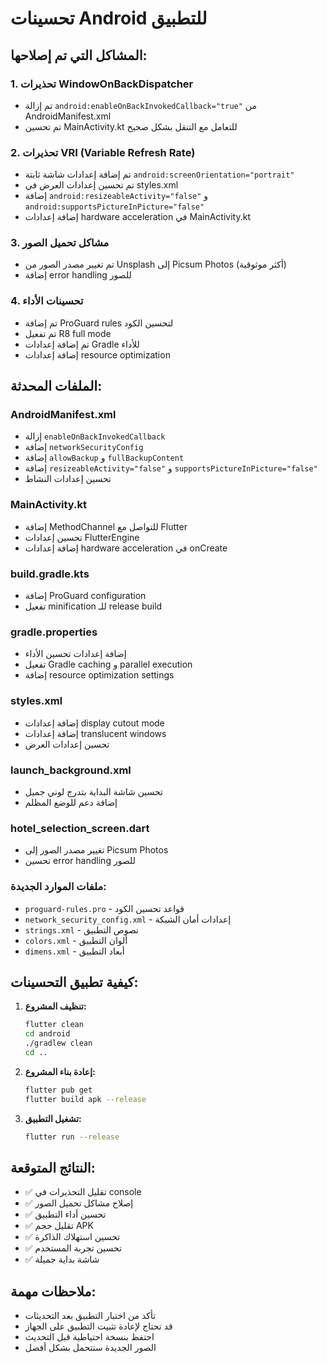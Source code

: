 # تحسينات Android للتطبيق

## المشاكل التي تم إصلاحها:

### 1. تحذيرات WindowOnBackDispatcher
- تم إزالة `android:enableOnBackInvokedCallback="true"` من AndroidManifest.xml
- تم تحسين MainActivity.kt للتعامل مع التنقل بشكل صحيح

### 2. تحذيرات VRI (Variable Refresh Rate)
- تم إضافة إعدادات شاشة ثابتة `android:screenOrientation="portrait"`
- تم تحسين إعدادات العرض في styles.xml
- إضافة `android:resizeableActivity="false"` و `android:supportsPictureInPicture="false"`
- إضافة إعدادات hardware acceleration في MainActivity.kt

### 3. مشاكل تحميل الصور
- تم تغيير مصدر الصور من Unsplash إلى Picsum Photos (أكثر موثوقية)
- إضافة error handling للصور

### 4. تحسينات الأداء
- تم إضافة ProGuard rules لتحسين الكود
- تم تفعيل R8 full mode
- تم إضافة إعدادات Gradle للأداء
- إضافة إعدادات resource optimization

## الملفات المحدثة:

### AndroidManifest.xml
- إزالة `enableOnBackInvokedCallback`
- إضافة `networkSecurityConfig`
- إضافة `allowBackup` و `fullBackupContent`
- إضافة `resizeableActivity="false"` و `supportsPictureInPicture="false"`
- تحسين إعدادات النشاط

### MainActivity.kt
- إضافة MethodChannel للتواصل مع Flutter
- تحسين إعدادات FlutterEngine
- إضافة إعدادات hardware acceleration في onCreate

### build.gradle.kts
- إضافة ProGuard configuration
- تفعيل minification للـ release build

### gradle.properties
- إضافة إعدادات تحسين الأداء
- تفعيل Gradle caching و parallel execution
- إضافة resource optimization settings

### styles.xml
- إضافة إعدادات display cutout mode
- إضافة إعدادات translucent windows
- تحسين إعدادات العرض

### launch_background.xml
- تحسين شاشة البداية بتدرج لوني جميل
- إضافة دعم للوضع المظلم

### hotel_selection_screen.dart
- تغيير مصدر الصور إلى Picsum Photos
- تحسين error handling للصور

### ملفات الموارد الجديدة:
- `proguard-rules.pro` - قواعد تحسين الكود
- `network_security_config.xml` - إعدادات أمان الشبكة
- `strings.xml` - نصوص التطبيق
- `colors.xml` - ألوان التطبيق
- `dimens.xml` - أبعاد التطبيق

## كيفية تطبيق التحسينات:

1. **تنظيف المشروع:**
   ```bash
   flutter clean
   cd android
   ./gradlew clean
   cd ..
   ```

2. **إعادة بناء المشروع:**
   ```bash
   flutter pub get
   flutter build apk --release
   ```

3. **تشغيل التطبيق:**
   ```bash
   flutter run --release
   ```

## النتائج المتوقعة:

- ✅ تقليل التحذيرات في console
- ✅ إصلاح مشاكل تحميل الصور
- ✅ تحسين أداء التطبيق
- ✅ تقليل حجم APK
- ✅ تحسين استهلاك الذاكرة
- ✅ تحسين تجربة المستخدم
- ✅ شاشة بداية جميلة

## ملاحظات مهمة:

- تأكد من اختبار التطبيق بعد التحديثات
- قد تحتاج لإعادة تثبيت التطبيق على الجهاز
- احتفظ بنسخة احتياطية قبل التحديث
- الصور الجديدة ستتحمل بشكل أفضل 